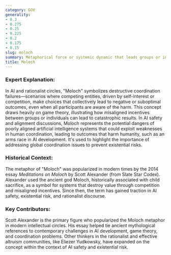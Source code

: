 ```yaml
---
category: GOV
generality:
- 0.3
- 0.275
- 0.25
- 0.225
- 0.2
- 0.175
- 0.15
slug: moloch
summary: Metaphorical force or systemic dynamic that leads groups or individuals to pursue short-term goals at the expense of long-term well-being or optimal outcomes.
title: Moloch
---
```


### **Expert Explanation:**
In AI and rationalist circles, "Moloch" symbolizes destructive coordination failures—scenarios where competing entities, driven by self-interest or competition, make choices that collectively lead to negative or suboptimal outcomes, even when all participants are aware of the harm. This concept draws heavily on game theory, illustrating how misaligned incentives between groups or individuals can lead to catastrophic results. In AI safety and alignment discussions, Moloch represents the potential dangers of poorly aligned artificial intelligence systems that could exploit weaknesses in human coordination, leading to outcomes that harm humanity, such as an arms race in AI development. It's used to highlight the importance of addressing global coordination issues to prevent existential risks.

### **Historical Context:**
The metaphor of "Moloch" was popularized in modern times by the 2014 essay _Meditations on Moloch_ by Scott Alexander (from Slate Star Codex). Alexander used the ancient god Moloch, historically associated with child sacrifice, as a symbol for systems that destroy value through competition and misaligned incentives. Since then, the term has gained traction in AI safety, existential risk, and rationalist discourse.

### **Key Contributors:**
Scott Alexander is the primary figure who popularized the Moloch metaphor in modern intellectual circles. His essay helped tie ancient mythological references to contemporary challenges in AI development, game theory, and coordination problems. Other thinkers in the rationalist and effective altruism communities, like Eliezer Yudkowsky, have expanded on the concept within the context of AI safety and existential risk.